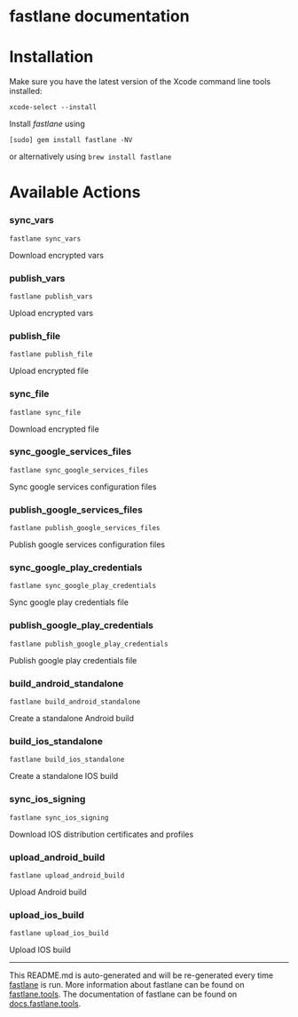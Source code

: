 fastlane documentation
================
# Installation

Make sure you have the latest version of the Xcode command line tools installed:

```
xcode-select --install
```

Install _fastlane_ using
```
[sudo] gem install fastlane -NV
```
or alternatively using `brew install fastlane`

# Available Actions
### sync_vars
```
fastlane sync_vars
```
Download encrypted vars
### publish_vars
```
fastlane publish_vars
```
Upload encrypted vars
### publish_file
```
fastlane publish_file
```
Upload encrypted file
### sync_file
```
fastlane sync_file
```
Download encrypted file
### sync_google_services_files
```
fastlane sync_google_services_files
```
Sync google services configuration files
### publish_google_services_files
```
fastlane publish_google_services_files
```
Publish google services configuration files
### sync_google_play_credentials
```
fastlane sync_google_play_credentials
```
Sync google play credentials file
### publish_google_play_credentials
```
fastlane publish_google_play_credentials
```
Publish google play credentials file
### build_android_standalone
```
fastlane build_android_standalone
```
Create a standalone Android build
### build_ios_standalone
```
fastlane build_ios_standalone
```
Create a standalone IOS build
### sync_ios_signing
```
fastlane sync_ios_signing
```
Download IOS distribution certificates and profiles
### upload_android_build
```
fastlane upload_android_build
```
Upload Android build
### upload_ios_build
```
fastlane upload_ios_build
```
Upload IOS build

----

This README.md is auto-generated and will be re-generated every time [fastlane](https://fastlane.tools) is run.
More information about fastlane can be found on [fastlane.tools](https://fastlane.tools).
The documentation of fastlane can be found on [docs.fastlane.tools](https://docs.fastlane.tools).
